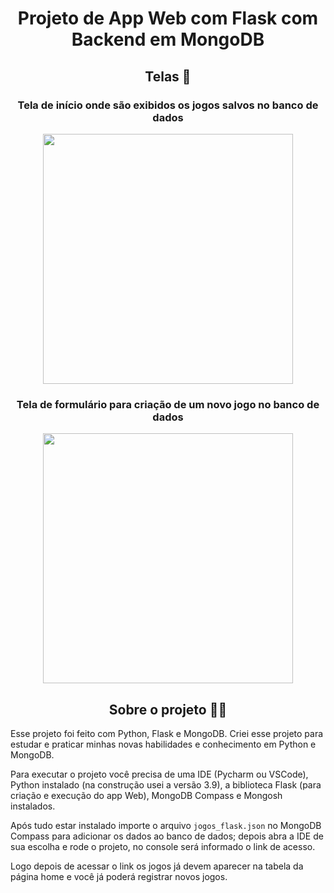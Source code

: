 <h1 align="center">
    Projeto de App Web com Flask com Backend em MongoDB
</h1>

<h2 align="center">Telas 📱</h2>

<h3 align="center">Tela de início onde são exibidos os jogos salvos no banco de dados</h3>

<div align="center">
	<img height="400em" src="https://cdn.discordapp.com/attachments/277100245643689994/1098354402051493898/image.png" />
</div>

<h3 align="center">Tela de formulário para criação de um novo jogo no banco de dados</h3>

<div align="center">
    	<img height="400em" src="https://cdn.discordapp.com/attachments/277100245643689994/1098354533127692298/image.png" />
</div>

<h2 align="center">
    Sobre o projeto 👨‍💻
</h2>

Esse projeto foi feito com Python, Flask e MongoDB. Criei esse projeto para estudar e praticar minhas novas habilidades e conhecimento em Python e MongoDB.

Para executar o projeto você precisa de uma IDE (Pycharm ou VSCode), Python instalado (na construção usei a versão 3.9), a biblioteca Flask (para criação e execução do app Web), MongoDB Compass e Mongosh instalados.

Após tudo estar instalado importe o arquivo `jogos_flask.json` no MongoDB Compass para adicionar os dados ao banco de dados; depois abra a IDE de sua escolha e rode o projeto, no console será informado o link de acesso.

Logo depois de acessar o link os jogos já devem aparecer na tabela da página home e você já poderá registrar novos jogos.
